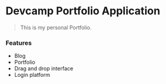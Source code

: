 # Devcamp Portfolio Application

> This is my personal Portfolio.

### Features

- Blog
- Portfolio
- Drag and drop interface
- Login platform
